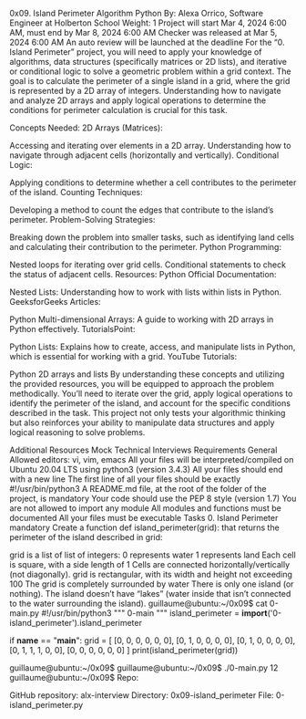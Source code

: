 0x09. Island Perimeter Algorithm Python By: Alexa Orrico, Software Engineer at Holberton School Weight: 1 Project will start Mar 4, 2024 6:00 AM, must end by Mar 8, 2024 6:00 AM Checker was released at Mar 5, 2024 6:00 AM An auto review will be launched at the deadline For the “0. Island Perimeter” project, you will need to apply your knowledge of algorithms, data structures (specifically matrices or 2D lists), and iterative or conditional logic to solve a geometric problem within a grid context. The goal is to calculate the perimeter of a single island in a grid, where the grid is represented by a 2D array of integers. Understanding how to navigate and analyze 2D arrays and apply logical operations to determine the conditions for perimeter calculation is crucial for this task.

Concepts Needed: 2D Arrays (Matrices):

Accessing and iterating over elements in a 2D array. Understanding how to navigate through adjacent cells (horizontally and vertically). Conditional Logic:

Applying conditions to determine whether a cell contributes to the perimeter of the island. Counting Techniques:

Developing a method to count the edges that contribute to the island’s perimeter. Problem-Solving Strategies:

Breaking down the problem into smaller tasks, such as identifying land cells and calculating their contribution to the perimeter. Python Programming:

Nested loops for iterating over grid cells. Conditional statements to check the status of adjacent cells. Resources: Python Official Documentation:

Nested Lists: Understanding how to work with lists within lists in Python. GeeksforGeeks Articles:

Python Multi-dimensional Arrays: A guide to working with 2D arrays in Python effectively. TutorialsPoint:

Python Lists: Explains how to create, access, and manipulate lists in Python, which is essential for working with a grid. YouTube Tutorials:

Python 2D arrays and lists By understanding these concepts and utilizing the provided resources, you will be equipped to approach the problem methodically. You’ll need to iterate over the grid, apply logical operations to identify the perimeter of the island, and account for the specific conditions described in the task. This project not only tests your algorithmic thinking but also reinforces your ability to manipulate data structures and apply logical reasoning to solve problems.

Additional Resources Mock Technical Interviews Requirements General Allowed editors: vi, vim, emacs All your files will be interpreted/compiled on Ubuntu 20.04 LTS using python3 (version 3.4.3) All your files should end with a new line The first line of all your files should be exactly #!/usr/bin/python3 A README.md file, at the root of the folder of the project, is mandatory Your code should use the PEP 8 style (version 1.7) You are not allowed to import any module All modules and functions must be documented All your files must be executable Tasks 0. Island Perimeter mandatory Create a function def island_perimeter(grid): that returns the perimeter of the island described in grid:

grid is a list of list of integers: 0 represents water 1 represents land Each cell is square, with a side length of 1 Cells are connected horizontally/vertically (not diagonally). grid is rectangular, with its width and height not exceeding 100 The grid is completely surrounded by water There is only one island (or nothing). The island doesn’t have “lakes” (water inside that isn’t connected to the water surrounding the island). guillaume@ubuntu:~/0x09$ cat 0-main.py #!/usr/bin/python3 """ 0-main """ island_perimeter = **import**('0-island_perimeter').island_perimeter

if **name** == "**main**": grid = [ [0, 0, 0, 0, 0, 0], [0, 1, 0, 0, 0, 0], [0, 1, 0, 0, 0, 0], [0, 1, 1, 1, 0, 0], [0, 0, 0, 0, 0, 0] ] print(island_perimeter(grid))

guillaume@ubuntu:~/0x09$ guillaume@ubuntu:~/0x09$ ./0-main.py 12 guillaume@ubuntu:~/0x09$ Repo:

GitHub repository: alx-interview Directory: 0x09-island_perimeter File: 0-island_perimeter.py
